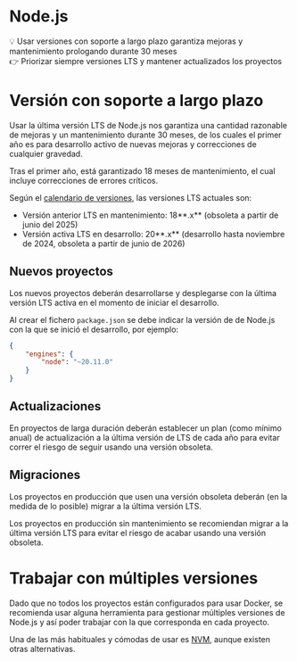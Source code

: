 # Node.js

<aside>
💡 Usar versiones con soporte a largo plazo garantiza mejoras y mantenimiento prologando durante 30 meses

</aside>

<aside>
👉 Priorizar siempre versiones LTS y mantener actualizados los proyectos

</aside>

# Versión con soporte a largo plazo

Usar la última versión LTS de Node.js nos garantiza una cantidad razonable de mejoras y un mantenimiento durante 30 meses, de los cuales el primer año es para desarrollo activo de nuevas mejoras y correcciones de cualquier gravedad.

Tras el primer año, está garantizado 18 meses de mantenimiento, el cual incluye correcciones de errores críticos.

Según el [calendario de versiones](https://nodejs.org/en/about/releases/), las versiones LTS actuales son:

- Versión anterior LTS en mantenimiento: 18**.x** (obsoleta a partir de junio del 2025)
- Versión activa LTS en desarrollo: 20**.x** (desarrollo hasta noviembre de 2024, obsoleta a partir de junio de 2026)

## Nuevos proyectos

Los nuevos proyectos deberán desarrollarse y desplegarse con la última versión LTS activa en el momento de iniciar el desarrollo.

Al crear el fichero `package.json` se debe indicar la versión de de Node.js con la que se inició el desarrollo, por ejemplo:

```json
{
	"engines": {
		"node": "~20.11.0"
	}
}
```

## Actualizaciones

En proyectos de larga duración deberán establecer un plan (como mínimo anual) de actualización a la última versión de LTS de cada año para evitar correr el riesgo de seguir usando una versión obsoleta.

## Migraciones

Los proyectos en producción que usen una versión obsoleta deberán (en la medida de lo posible) migrar a la última versión LTS.

Los proyectos en producción sin mantenimiento se recomiendan migrar a la última versión LTS para evitar el riesgo de acabar usando una versión obsoleta.

# Trabajar con múltiples versiones

Dado que no todos los proyectos están configurados para usar Docker, se recomienda usar alguna herramienta para gestionar múltiples versiones de Node.js y así poder trabajar con la que corresponda en cada proyecto.

Una de las más habituales y cómodas de usar es [NVM](https://github.com/nvm-sh/nvm), aunque existen otras alternativas.